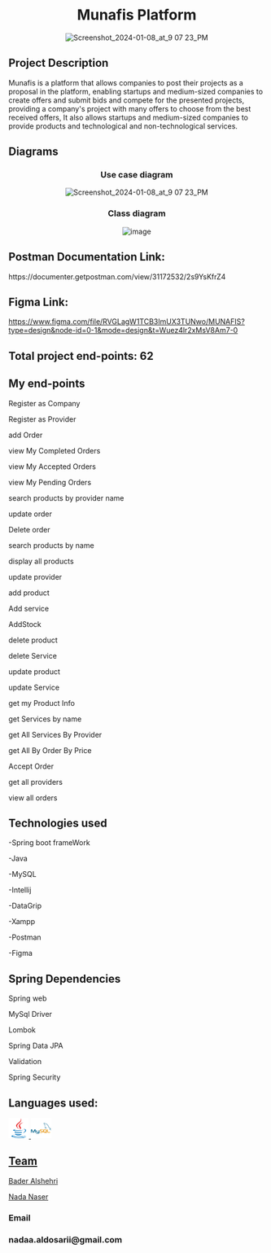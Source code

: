 <h1 align="center">Munafis Platform</h1>
<div align="center"> 
<img  width="412" alt="Screenshot_2024-01-08_at_9 07 23_PM" src="https://github.com/vk1ll3r/Munafis-Platform/assets/148685831/a83e95dc-eebd-453c-a171-cacd57a48f46">
</div>
  
<h2 align="left">Project Description</h2>
Munafis is a platform that allows companies to post their projects as a proposal in the platform, enabling startups and medium-sized companies to create offers and submit bids and compete for the presented projects, providing a company's project with many offers to choose from the best received offers, It also allows startups and medium-sized companies to provide products and technological and non-technological services. 


<h2 align="left">Diagrams</h2>
<div align="center"> 
<h3 align="center">Use case diagram</h3>
<img  width="412" alt="Screenshot_2024-01-08_at_9 07 23_PM" src="https://github.com/vk1ll3r/Munafis-Platform/assets/148685831/87261bd1-6d40-4b86-8db5-05804db8e88d">
</div>


<div align="center"> 
<h3 align="center">Class diagram</h3>
<img width="557" alt="image" src="https://github.com/vk1ll3r/Munafis-Platform/assets/148685831/d1f03f3f-41a8-411e-9961-9d77e1932941">
</div>



<h2 align="left">Postman Documentation Link:</h2>
https://documenter.getpostman.com/view/31172532/2s9YsKfrZ4



<h2 align="left">Figma Link:</h2>

https://www.figma.com/file/RVGLagW1TCB3ImUX3TUNwo/MUNAFIS?type=design&node-id=0-1&mode=design&t=Wuez4lr2xMsV8Am7-0


<h2 align="left">Total project end-points: 62</h2>


  
<h2 align="left">My end-points</h2>
<div>
<p>Register as Company</p>
<p>Register as Provider</p>
<p>add Order</p>
<p>view My Completed Orders</p>
<p>view My Accepted Orders</p>
<p>view My Pending Orders</p>
<p>search products by provider name</p>
<p>update order</p>
<p>Delete order</p>
<p>search products by name</p>
<p>display all products</p>
<p>update provider</p>
<p>add product</p>
<p>Add service</p>
<p>AddStock</p>
<p>delete product</p>
<p>delete Service</p>
<p>update product</p>
<p>update Service</p>
<p>get my Product Info</p>
<p>get Services by name</p>
<p>get All Services By Provider</p>
<p>get All By Order By Price</p>
<p>Accept Order</p>
<p>get all providers</p>
<p>view all orders</p>
</div>

<h2 align="left">Technologies used</h2>
<p>-Spring boot frameWork</p>
<p>-Java</p>
<p>-MySQL</p>
<p>-Intellij</p>
<p>-DataGrip</p>
<p>-Xampp</p>
<p>-Postman</p>
<p>-Figma</p> 

<h2 align="left">Spring Dependencies</h2>
<p>Spring web</p>
<p>MySql Driver</p>
<p>Lombok</p>
<p>Spring Data JPA</p>
<p>Validation</p>
<p>Spring Security</p>


  
<h2 align="left">Languages used:</h2>
<a href="https://www.java.com" target="_blank" rel="noreferrer"> <img src="https://raw.githubusercontent.com/devicons/devicon/master/icons/java/java-original.svg" alt="java" width="40" height="40"/> </a> <a href="https://www.mysql.com/" target="_blank" rel="noreferrer"> <img src="https://raw.githubusercontent.com/devicons/devicon/master/icons/mysql/mysql-original-wordmark.svg" alt="mysql" width="40" height="40"/> 

<h2>Team</h2>
 <p><a href="https://github.com/BaderAlsheri2030">Bader Alshehri</a></p> 
   <p><a href="https://github.com/NadaaNasserr">Nada Naser</a></p> 


<h3 align="left">Email</h3>
<a nadaa.aldosarii@gmail.com</a>
<h3 align="left">nadaa.aldosarii@gmail.com</h3>
